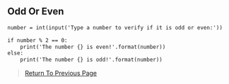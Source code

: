 ## Odd Or Even
```markdown
number = int(input('Type a number to verify if it is odd or even:'))

if number % 2 == 0:
    print('The number {} is even!'.format(number))
else:
    print('The number {} is odd!'.format(number))
```

>  <a href="https://github.com/Theresiap/Personal-Project/blob/master/OddOrEven/OddOrEven.md">Return To Previous Page</a>
